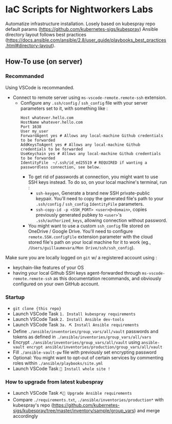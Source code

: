 # IaC Scripts for Nightworkers Labs
Automatize infrastructure installation.
Losely based on kubespray repo default params (https://github.com/kubernetes-sigs/kubespray)
Ansible directory layout follows best practices (https://docs.ansible.com/ansible/2.8/user_guide/playbooks_best_practices.html#directory-layout).

## How-To use (on server)
### Recommanded
Using VSCode is recommanded.
- Connect to remote server using `ms-vscode-remote.remote-ssh` extension. 
  - Configure any `.ssh/config` / `ssh_config` file with your server parameters set to it, with something like :
    ```
    Host whatever.hello.com
    HostName whatever.hello.com
    Port 1638
    User my_user
    ForwardAgent yes # Allows any local-machine Github credentials to be forwarded
    AddKeysToAgent yes # Allows any local-machine Github credentials to be forwarded
    UseKeychain yes # Allows any local-machine Github credentials to be forwarded
    IdentityFile  ~/.ssh/id_ed25519 # REQUIRED if wanting a passwordless connection, see below.
    ```
    - To get rid of passwords at connection, you might want to use SSH keys instead. To do so, on your local machine's terminal, run : 
        - `ssh-keygen`, Generate a brand new SSH private-public keypair. You'll need to copy the generated file's path to your `.ssh/config` / `ssh_config` `IdentityFile` parameters.
        - `ssh-copy-id -p <SSH_PORT> <user>@<domain>`, copies previously generated pubkey to `<user>`'s `.ssh/authorized_keys`, allowing connection without password.
    - You might want to use a custom `ssh_config` file stored on OneDrive / Google Drive. You'll need to configure `remote.SSH.configFile` extension parameter with the cloud stored file's path on your local machine for it to work (eg., `/Users/guillaumevara/Mon Drive/ssh/ssh_config`).

Make sure you are locally logged on `git` w/ a registered account using :
  - keychain-like features of your OS
  - having your local Github SSH keys agent-forwarded through `ms-vscode-remote.remote-ssh` as this documentation recommands, and obviously configured on your own GitHub account.

### Startup
- `git clone {this repo}`
- Launch VSCode Task `1. Install kubespray requirements`
- Launch VSCode Task `2. Install Ansible dev-tools`
- Launch VSCode Task `3a. ⛏ Install Ansible requirements`
- Define `./ansible/inventories/group_vars/all/vault` passwords and tokens as defined in `./ansible/inventories/group_vars/all/vars`
- Encrypt `./ansible/inventories/group_vars/all/vault` using `ansible-vault encrypt ansible/inventories/production/group_vars/all/vault`
- Fill `./ansible-vault-pw` file with previously set encrypting password
- Optional: You might want to opt-out of certain services by commenting roles within `./ansible/playbooks/site.yml`
- Launch VSCode Task `🚀 Install whole site !`

### How to upgrade from latest kubespray
- Launch VSCode Task `⛏🔄 Upgrade Ansible requirements`
- Compare `./requirements.txt`, `./ansible/inventories/production*` with kubespray's repo (https://github.com/kubernetes-sigs/kubespray/tree/master/inventory/sample/group_vars) and merge accordingly
